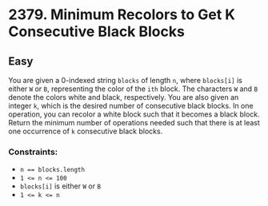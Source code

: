 # 2379. Minimum Recolors to Get K Consecutive Black Blocks

## Easy

You are given a 0-indexed string `blocks` of length `n`, where `blocks[i]` is either `W` or `B`, representing the color
of the `ith` block. The characters `W` and `B` denote the colors white and black, respectively. You are also given an
integer `k`, which is the desired number of consecutive black blocks. In one operation, you can recolor a white block
such that it becomes a black block. Return the minimum number of operations needed such that there is at least one
occurrence of `k` consecutive black blocks.

### Constraints:

- `n == blocks.length`
- `1 <= n <= 100`
- `blocks[i]` is either `W` or `B`
- `1 <= k <= n`
